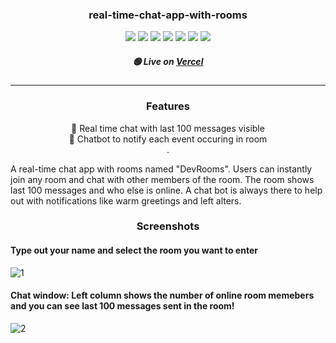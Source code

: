 <h3 align="center">real-time-chat-app-with-rooms</h3>
 
 <p align="center">
  <img src="https://img.shields.io/badge/-JavaScript-F7DF1E?style=flat-square&logo=javascript&logoColor=black" />
  <img src="https://img.shields.io/badge/-TypeScript-2F74C0?style=flat-square&logo=typescript&logoColor=white" />
  <img src="https://img.shields.io/badge/-node.js-313131?style=flat-square&logo=node.js&logoColor=#F7F7F7" />
  <img src="https://img.shields.io/badge/-Express-000000?style=flat-square&logo=express&logoColor=white" />
  <img src="https://img.shields.io/badge/-React-212121?style=flat-square&logo=react&logoColor=2F74C0" />
  <img src="https://img.shields.io/badge/-MongoDB-47A248?style=flat-square&logo=mongodb&logoColor=white" />
  <img src="https://img.shields.io/badge/-socket.io-313131?style=flat-square&logo=socket.io&logoColor=#F7F7F7" />
 </p>
 
 <h5 align="center">🟢 Live on <a href="https://real-time-chat-app-with-rooms.vercel.app/" target="_blank" rel="noreferrer">Vercel</a></h5>
 
----
<h3 align="center">Features</h3>

<div align="center">
  <p>💬 Real time chat with last 100 messages visible<br />
  🤖 Chatbot to notify each event occuring in room<br />.</p>
</div>


<p> A real-time chat app with rooms named "DevRooms". Users can instantly join any room and chat with other members of the room. The room shows last 100 messages and who else is online. A chat bot is always there to help out with notifications like warm greetings and left alters. </p>

<h3 align="center">Screenshots</h3>

#### Type out your name and select the room you want to enter
![1](https://user-images.githubusercontent.com/41326898/215736611-34064249-2dcf-41e3-b0d7-056d4da99f0e.png)

#### Chat window: Left column shows the number of online room memebers and you can see last 100 messages sent in the room!
![2](https://user-images.githubusercontent.com/41326898/215736973-750ff295-60b1-46d0-8f36-a81ee5c54776.png)


